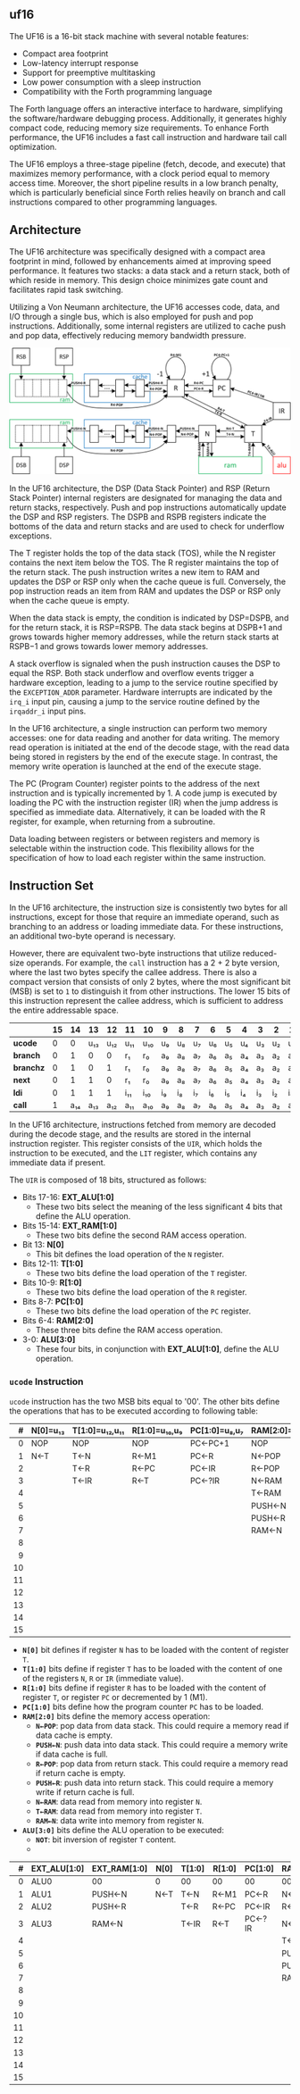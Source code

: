 ## uf16

The UF16 is a 16-bit stack machine with several notable features:

- Compact area footprint
- Low-latency interrupt response
- Support for preemptive multitasking
- Low power consumption with a sleep instruction
- Compatibility with the Forth programming language

The Forth language offers an interactive interface to hardware, simplifying the software/hardware debugging process. Additionally, it generates highly compact code, reducing memory size requirements. To enhance Forth performance, the UF16 includes a fast call instruction and hardware tail call optimization.

The UF16 employs a three-stage pipeline (fetch, decode, and execute) that maximizes memory performance, with a clock period equal to memory access time. Moreover, the short pipeline results in a low branch penalty, which is particularly beneficial since Forth relies heavily on branch and call instructions compared to other programming languages.

## Architecture

The UF16 architecture was specifically designed with a compact area footprint in mind, followed by enhancements aimed at improving speed performance. It features two stacks: a data stack and a return stack, both of which reside in memory. This design choice minimizes gate count and facilitates rapid task switching.

Utilizing a Von Neumann architecture, the UF16 accesses code, data, and I/O through a single bus, which is also employed for push and pop instructions. Additionally, some internal registers are utilized to cache push and pop data, effectively reducing memory bandwidth pressure.

![block_diagram](readme_files/block_diagram.png)

In the UF16 architecture, the DSP (Data Stack Pointer) and RSP (Return Stack Pointer) internal registers are designated for managing the data and return stacks, respectively. Push and pop instructions automatically update the DSP and RSP registers. The DSPB and RSPB registers indicate the bottoms of the data and return stacks and are used to check for underflow exceptions.

The T register holds the top of the data stack (TOS), while the N register contains the next item below the TOS. The R register maintains the top of the return stack. The push instruction writes a new item to RAM and updates the DSP or RSP only when the cache queue is full. Conversely, the pop instruction reads an item from RAM and updates the DSP or RSP only when the cache queue is empty.

When the data stack is empty, the condition is indicated by DSP=DSPB, and for the return stack, it is RSP=RSPB. The data stack begins at DSPB+1 and grows towards higher memory addresses, while the return stack starts at RSPB−1 and grows towards lower memory addresses.

A stack overflow is signaled when the push instruction causes the DSP to equal the RSP. Both stack underflow and overflow events trigger a hardware exception, leading to a jump to the service routine specified by the `EXCEPTION_ADDR` parameter. Hardware interrupts are indicated by the `irq_i` input pin, causing a jump to the service routine defined by the `irqaddr_i` input pins.

In the UF16 architecture, a single instruction can perform two memory accesses: one for data reading and another for data writing. The memory read operation is initiated at the end of the decode stage, with the read data being stored in registers by the end of the execute stage. In contrast, the memory write operation is launched at the end of the execute stage.

The PC (Program Counter) register points to the address of the next instruction and is typically incremented by 1. A code jump is executed by loading the PC with the instruction register (IR) when the jump address is specified as immediate data. Alternatively, it can be loaded with the R register, for example, when returning from a subroutine.

Data loading between registers or between registers and memory is selectable within the instruction code. This flexibility allows for the specification of how to load each register within the same instruction.

## Instruction Set

In the UF16 architecture, the  instruction size is consistently two bytes for all instructions, except  for those that require an immediate operand, such as branching to an  address or loading immediate data. For these instructions, an additional two-byte operand is necessary.

However, there are equivalent two-byte instructions that utilize reduced-size operands. For example, the `call` instruction has a 2 + 2 byte version, where the last two bytes specify  the callee address. There is also a compact version that consists of  only 2 bytes, where the most significant bit (MSB) is set to `1` to distinguish it from other instructions. The lower 15 bits of this  instruction represent the callee address, which is sufficient to address the entire addressable space.

|             | **15** | **14** | **13** | **12** | **11** | **10** | **9** | **8** | **7** | **6** | **5** | **4** | **3** | **2** | **1** | **0** |
| ----------- | ------ | ------ | ------ | ------ | ------ | ------ | ----- | ----- | ----- | ----- | ----- | ----- | ----- | ----- | ----- | ----- |
| **ucode**   | 0      | 0      | u₁₃    | u₁₂    | u₁₁    | u₁₀    | u₉    | u₈    | u₇    | u₆    | u₅    | u₄    | u₃    | u₂    | u₁    | u₀    |
| **branch**  | 0      | 1      | 0      | 0      | r₁     | r₀     | a₉    | a₈    | a₇    | a₆    | a₅    | a₄    | a₃    | a₂    | a₁    | a₀    |
| **branchz** | 0      | 1      | 0      | 1      | r₁     | r₀     | a₉    | a₈    | a₇    | a₆    | a₅    | a₄    | a₃    | a₂    | a₁    | a₀    |
| **next**    | 0      | 1      | 1      | 0      | r₁     | r₀     | a₉    | a₈    | a₇    | a₆    | a₅    | a₄    | a₃    | a₂    | a₁    | a₀    |
| **ldi**     | 0      | 1      | 1      | 1      | i₁₁    | i₁₀    | i₉    | i₈    | i₇    | i₆    | i₅    | i₄    | i₃    | i₂    | i₁    | i₀    |
| **call**    | 1      | a₁₄    | a₁₃    | a₁₂    | a₁₁    | a₁₀    | a₉    | a₈    | a₇    | a₆    | a₅    | a₄    | a₃    | a₂    | a₁    | a₀    |

In the UF16 architecture, instructions fetched from memory are decoded during the decode stage, and the results are stored in the internal instruction register. This register consists of the `UIR`, which holds the instruction to be executed, and the `LIT` register, which contains any immediate data if present.

The `UIR` is composed of 18 bits, structured as follows:

- Bits 17-16: **EXT_ALU[1:0]**
  - These two bits select the meaning of the less significant 4 bits that define the ALU operation.
- Bits 15-14: **EXT_RAM[1:0]**
  - These two bits define the second RAM access operation.
- Bit 13: **N[0]**
  - This bit defines the load operation of the `N` register.
- Bits 12-11: **T[1:0]**
  - These two bits define the load operation of the `T` register.
- Bits 10-9: **R[1:0]**
  - These two bits define the load operation of the `R` register.
- Bits 8-7: **PC[1:0]**
  - These two bits define the load operation of the `PC` register.
- Bits 6-4: **RAM[2:0]**
  - These three bits define the RAM access operation.
- 3-0: **ALU[3:0]**
  - These four bits, in conjunction with **EXT_ALU[1:0]**, define the ALU operation.

### `ucode` Instruction

`ucode` instruction has the two MSB bits equal to '00'. The other bits define the operations that has to be executed according to following table:

| **#** | **N[0]=u₁₃** | **T[1:0]=u₁₂,u₁₁** | **R[1:0]=u₁₀,u₉** | **PC[1:0]=u₈,u₇** | **RAM[2:0]=u₆,u₅,u₄** | **ALU[3:0]=u₃,u₂,u₁,u₀** |
| ----: | ------------ | ------------------ | ----------------- | ----------------- | --------------------- | ------------------------ |
|     0 | NOP          | NOP                | NOP               | PC←PC+1           | NOP                   | NOP                      |
|     1 | N←T          | T←N                | R←M1              | PC←R              | N←POP                 | NOT                      |
|     2 |              | T←R                | R←PC              | PC←IR             | R←POP                 | AND                      |
|     3 |              | T←IR               | R←T               | PC←?IR            | N←RAM                 | OR                       |
|     4 |              |                    |                   |                   | T←RAM                 | XOR                      |
|     5 |              |                    |                   |                   | PUSH←N                | SHL                      |
|     6 |              |                    |                   |                   | PUSH←R                | SHR                      |
|     7 |              |                    |                   |                   | RAM←N                 | ADD                      |
|     8 |              |                    |                   |                   |                       | SUB                      |
|     9 |              |                    |                   |                   |                       | MUL                      |
|    10 |              |                    |                   |                   |                       | DIV                      |
|    11 |              |                    |                   |                   |                       | ADD1                     |
|    12 |              |                    |                   |                   |                       | ADD2                     |
|    13 |              |                    |                   |                   |                       |                          |
|    14 |              |                    |                   |                   |                       |                          |
|    15 |              |                    |                   |                   |                       | CARRY                    |

- **`N[0]`** bit defines if register `N` has to be loaded with the content of register `T`.
- **`T[1:0]`** bits define if register `T` has to be loaded with the content of one of the registers `N`, `R` or `IR` (immediate value).
- **`R[1:0]`** bits define if register `R` has to be loaded with the content of register `T`, or register `PC` or decremented by 1 (M1).
- **`PC[1:0]`** bits define how the program counter `PC` has to be loaded.
- **`RAM[2:0]`** bits define the memory access operation:
  - **`N←POP`**: pop data from data stack. This could require a memory read if data cache is empty.
  - **`PUSH←N`**: push data into data stack. This could require a memory write if data cache is full.
  - **`R←POP`**: pop data from return stack. This could require a memory read if return cache is empty.
  - **`PUSH←R`**: push data into return stack. This could require a memory write if return cache is full.
  - **`N←RAM`**: data read from memory into register `N`.
  - **`T←RAM`**: data read from memory into register `T`.
  - **`RAM←N`**: data write into memory from register `N`.
- **`ALU[3:0]`** bits define the ALU operation to be executed:
  - **`NOT`**: bit inversion of register `T` content.
  - 



| **#** | **EXT_ALU[1:0]** | **EXT_RAM[1:0]** | **N[0]** | **T[1:0]** | **R[1:0]** | **PC[1:0]** | **RAM[2:0]** | **ALU0[3:0]** | **ALU1[3:0]** | **ALU2[3:0]** | **ALU3[3:0]** |
| ----: | ---------------- | ---------------- | -------- | ---------- | ---------- | ----------- | ------------ | ------------- | ------------- | ------------- | ------------- |
|     0 | ALU0             | 00               | 0        | 00         | 00         | 00          | 000          | 0000          |               |               |               |
|     1 | ALU1             | PUSH←N           | N←T      | T←N        | R←M1       | PC←R        | N←POP        | NOT           |               |               |               |
|     2 | ALU2             | PUSH←R           |          | T←R        | R←PC       | PC←IR       | R←POP        | AND           |               |               |               |
|     3 | ALU3             | RAM←N            |          | T←IR       | R←T        | PC←?IR      | N←RAM        | OR            |               |               |               |
|     4 |                  |                  |          |            |            |             | T←RAM        | XOR           |               |               |               |
|     5 |                  |                  |          |            |            |             | PUSH←N       | SHL           | SHLC          |               |               |
|     6 |                  |                  |          |            |            |             | PUSH←R       | SHR           | SHRC          |               |               |
|     7 |                  |                  |          |            |            |             | RAM←N        | ADD           | ADDC          |               |               |
|     8 |                  |                  |          |            |            |             |              | SUB           | SUBC          |               |               |
|     9 |                  |                  |          |            |            |             |              | MUL           |               |               |               |
|    10 |                  |                  |          |            |            |             |              | DIV           |               |               |               |
|    11 |                  |                  |          |            |            |             |              | ADD1          | ADD1C         |               |               |
|    12 |                  |                  |          |            |            |             |              | ADD2          | ADD2C         |               |               |
|    13 |                  |                  |          |            |            |             |              |               |               |               |               |
|    14 |                  |                  |          |            |            |             |              |               | IRQEN         | IRQSET        |               |
|    15 |                  |                  |          |            |            |             |              | CARRY         | SLEEP         | IRQDIS        |               |
